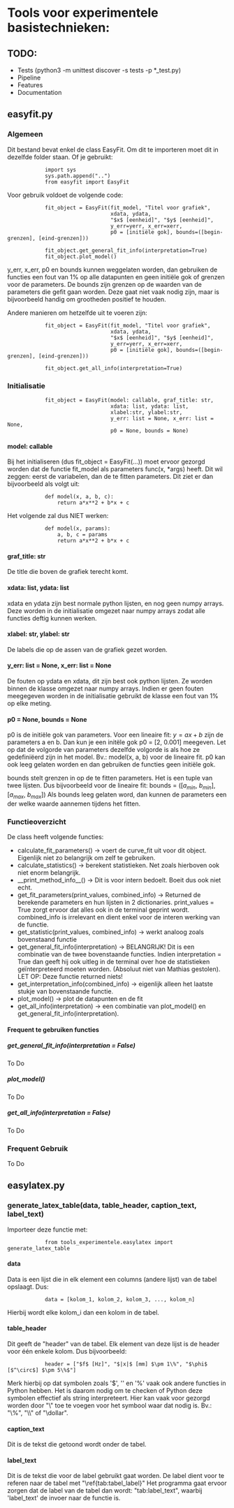 # Tools voor experimentele basistechnieken:

## TODO:

- Tests (python3 -m unittest discover -s tests -p *_test.py)
- Pipeline
- Features
- Documentation

## easyfit.py

### Algemeen

Dit bestand bevat enkel de class EasyFit.
Om dit te importeren moet dit in dezelfde folder staan. 
Of je gebruikt:

                import sys
                sys.path.append("..")
                from easyfit import EasyFit

Voor gebruik voldoet de volgende code:

                fit_object = EasyFit(fit_model, "Titel voor grafiek", 
                                     xdata, ydata, 
                                     "$x$ [eenheid]", "$y$ [eenheid]", 
                                     y_err=yerr, x_err=xerr,
                                     p0 = [initïële gok], bounds=([begin-grenzen], [eind-grenzen]))

                fit_object.get_general_fit_info(interpretation=True)
                fit_object.plot_model()

y_err, x_err, p0 en bounds kunnen weggelaten worden, dan gebruiken de functies een fout van 1% op alle datapunten en geen initiële gok of grenzen voor de parameters.
De bounds zijn grenzen op de waarden van de parameters die gefit gaan worden. Deze gaat niet vaak nodig zijn, maar is bijvoorbeeld handig om grootheden positief te houden.

Andere manieren om hetzelfde uit te voeren zijn:

                fit_object = EasyFit(fit_model, "Titel voor grafiek", 
                                     xdata, ydata, 
                                     "$x$ [eenheid]", "$y$ [eenheid]", 
                                     y_err=yerr, x_err=xerr,
                                     p0 = [initïële gok], bounds=([begin-grenzen], [eind-grenzen]))

                fit_object.get_all_info(interpretation=True)


### Initialisatie

                fit_object = EasyFit(model: callable, graf_title: str,
                                     xdata: list, ydata: list,
                                     xlabel:str, ylabel:str,
                                     y_err: list = None, x_err: list = None,
                                     p0 = None, bounds = None)

#### model: callable

Bij het initialiseren (dus fit_object = EasyFit(...)) moet ervoor gezorgd worden dat de functie fit_model als parameters func(x, *args) heeft. Dit wil zeggen: eerst de variabelen, dan de te fitten parameters.
Dit ziet er dan bijvoorbeeld als volgt uit:

                def model(x, a, b, c):
                    return a*x**2 + b*x + c

Het volgende zal dus NIET werken:

                def model(x, params):
                    a, b, c = params
                    return a*x**2 + b*x + c

#### graf_title: str

De title die boven de grafiek terecht komt.

#### xdata: list, ydata: list

xdata en ydata zijn best normale python lijsten, en nog geen numpy arrays. Deze worden in de initialisatie omgezet naar numpy arrays zodat alle functies deftig kunnen werken.

#### xlabel: str, ylabel: str

De labels die op de assen van de grafiek gezet worden.

#### y_err: list = None, x_err: list = None

De fouten op ydata en xdata, dit zijn best ook python lijsten. Ze worden binnen de klasse omgezet naar numpy arrays. Indien er geen fouten meegegeven worden in de initialisatie gebruikt de klasse een fout van 1% op elke meting.

#### p0 = None, bounds = None

p0 is de initiële gok van parameters. Voor een lineaire fit: $y = ax + b$ zijn de parameters a en b. Dan kun je een initële gok p0 = [2, 0.001] meegeven. Let op dat de volgorde van parameters dezelfde volgorde is als hoe ze gedefiniëerd zijn in het model. Bv.: model(x, a, b) voor de lineaire fit.
p0 kan ook leeg gelaten worden en dan gebruiken de functies geen initiële gok.

bounds stelt grenzen in op de te fitten parameters. Het is een tuple van twee lijsten. Dus bijvoorbeeld voor de lineaire fit: bounds = ([$a_{min}$, $b_{min}$], [$a_{max}$, $b_{max}$])
Als bounds leeg gelaten word, dan kunnen de parameters een der welke waarde aannemen tijdens het fitten.

### Functieoverzicht

De class heeft volgende functies:
- calculate_fit_parameters() -> voert de curve_fit uit voor dit object. Eigenlijk niet zo belangrijk om zelf te gebruiken.
- calculate_statistics() -> berekent statistieken. Net zoals hierboven ook niet enorm belangrijk.
- \_\_print_method_info\_\_() -> Dit is voor intern bedoelt. Boeit dus ook niet echt.
- get_fit_parameters(print_values, combined_info) -> Returned de berekende parameters en hun lijsten in 2 dictionaries. print_values = True zorgt ervoor dat alles ook in de terminal geprint wordt. combined_info is irrelevant en dient enkel voor de interen werking van de functie.
- get_statistic(print_values, combined_info) -> werkt analoog zoals bovenstaand functie
- get_general_fit_info(interpretation) -> BELANGRIJK! Dit is een combinatie van de twee bovenstaande functies. Indien interpretation = True dan geeft hij ook uitleg in de terminal over hoe de statistieken geïnterpreteerd moeten worden. (Absoluut niet van Mathias gestolen). LET OP: Deze functie returned niets!
- get_interpretation_info(combined_info) -> eigenlijk alleen het laatste stukje van bovenstaande functie.
- plot_model() -> plot de datapunten en de fit
- get_all_info(interpretation) -> een combinatie van plot_model() en get_general_fit_info(interpretation).

#### Frequent te gebruiken functies

##### get_general_fit_info(interpretation = False)

To Do

##### plot_model()

To Do

##### get_all_info(interpretation = False)

To Do

### Frequent Gebruik

To Do

## easylatex.py

### generate_latex_table(data, table_header, caption_text, label_text)

Importeer deze functie met:

                from tools_experimentele.easylatex import generate_latex_table

#### data

Data is een lijst die in elk element een columns (andere lijst) van de tabel opslaagt.
Dus:

                data = [kolom_1, kolom_2, kolom_3, ..., kolom_n]

Hierbij wordt elke kolom_i dan een kolom in de tabel.

#### table_header

Dit geeft de "header" van de tabel. Elk element van deze lijst is de header voor één enkele kolom. Dus bijvoorbeeld:

                header = ["$f$ [Hz]", "$|x|$ [mm] $\pm 1\%", "$\phi$ [$^\circ$] $\pm 5\%$"]

Merk hierbij op dat symbolen zoals '$', '\' en '%' vaak ook andere functies in Python hebben. Het is daarom nodig om te checken of Python deze symbolen effectief als string interpreteert. Hier kan vaak voor gezorgd worden door "\\" toe te voegen voor het symbool waar dat nodig is. Bv.: "\\%", "\\\\" of "\dollar".

#### caption_text

Dit is de tekst die getoond wordt onder de tabel.

#### label_text

Dit is de tekst die voor de label gebruikt gaat worden. De label dient voor te referen naar de tabel met "\ref{tab:tabel_label}"
Het programma gaat ervoor zorgen dat de label van de tabel dan wordt: "tab:label_text", waarbij 'label_text' de invoer naar de functie is.
